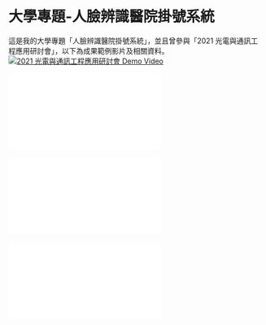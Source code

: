 # 大學專題-人臉辨識醫院掛號系統
這是我的大學專題「人臉辨識醫院掛號系統」，並且曾參與「2021 光電與通訊工程應用研討會」，以下為成果範例影片及相關資料。  
[![2021 光電與通訊工程應用研討會 Demo Video](https://img.youtube.com/vi/<影片ID>/0.jpg)](https://youtu.be/bxXc2Fgy8Dw)  

![專題海報](海報.pdf)

![專題報告](專題報告.pdf)

![2021 光電與通訊工程應用研討會-參與名單](2021光電與通訊工程應用研討會成果展示.pdf)
